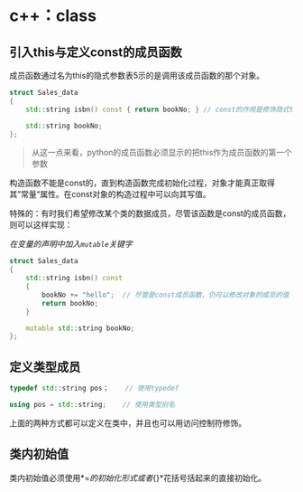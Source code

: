 # c++：class

## 引入this与定义const的成员函数

成员函数通过名为this的隐式参数表5示的是调用该成员函数的那个对象。

```c++
struct Sales_data
{
	std::string isbn() const { return bookNo; }	// const的作用是修饰隐式this指针的类型，将this变为指向常量对象的指针，因此我们无法通过this修改对象成员的值

	std::string bookNo;
};
```

> 从这一点来看，python的成员函数必须显示的把this作为成员函数的第一个参数

构造函数不能是const的，直到构造函数完成初始化过程，对象才能真正取得其”常量“属性。在const对象的构造过程中可以向其写值。

特殊的：有时我们希望修改某个类的数据成员，尽管该函数是const的成员函数，则可以这样实现：

*在变量的声明中加入`mutable`关键字*

```c++
struct Sales_data
{
	std::string isbn() const 
	{
		bookNo += "hello";	// 尽管是const成员函数，仍可以修改对象的成员的值
		return bookNo;
	}

	mutable std::string bookNo;
};
```

## 定义类型成员

```cpp
typedef std::string pos；	// 使用typedef

using pos = std::string;	// 使用类型别名
```

上面的两种方式都可以定义在类中，并且也可以用访问控制符修饰。

## 类内初始值

类内初始值必须使用*=*的初始化形式或者*{}*花括号括起来的直接初始化。